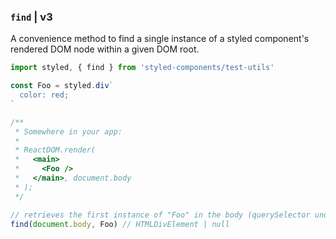 ### `find` | v3

A convenience method to find a single instance of a styled component's rendered DOM node within a given DOM root.

```js
import styled, { find } from 'styled-components/test-utils'

const Foo = styled.div`
  color: red;
`

/**
 * Somewhere in your app:
 *
 * ReactDOM.render(
 *   <main>
 *     <Foo />
 *   </main>, document.body
 * );
 */

// retrieves the first instance of "Foo" in the body (querySelector under the hood)
find(document.body, Foo) // HTMLDivElement | null
```
